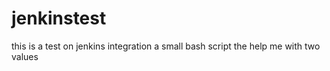 # jenkinstest
this is a test on jenkins integration
a small bash script the help me with two values 
